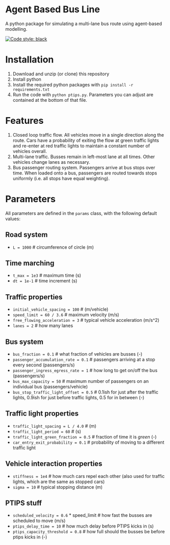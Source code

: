 # Agent Based Bus Line
A python package for simulating a multi-lane bus route using agent-based modelling.

[![Code style: black](https://img.shields.io/badge/code%20style-black-000000.svg)](https://github.com/psf/black)

# Installation

1.  Download and unzip (or clone) this repository
2.  Install python
3.  Install the required python packages with `pip install -r requirements.txt`
4.  Run the code with `python ptips.py`. Parameters you can adjust are contained at the bottom of that file.

# Features
1.  Closed loop traffic flow. All vehicles move in a single direction along the route. Cars have a probability of exiting the flow at green traffic lights and re-enter at red traffic lights to maintain a constant number of vehicles overall.
2.  Multi-lane traffic. Busses remain in left-most lane at all times. Other vehicles change lanes as necessary.
3.  Bus passenger routing system. Passengers arrive at bus stops over time. When loaded onto a bus, passengers are routed towards stops uniformly (i.e. all stops have equal weighting).

# Parameters
All parameters are defined in the `params` class, with the following default values:

## Road system
-   `L = 1000`  # circumference of circle (m)

## Time marching
-   `t_max = 1e3`  # maximum time (s)
-   `dt = 1e-1`  # time increment (s)

## Traffic properties
-   `initial_vehicle_spacing = 100`  # (m/vehicle)
-   `speed_limit = 60 / 3.6`  # maximum velocity (m/s)
-   `free_flowing_acceleration = 3`  # typical vehicle acceleration (m/s^2)
-   `lanes = 2`  # how many lanes

## Bus system
-   `bus_fraction = 0.1`  # what fraction of vehicles are busses (-)
-   `passenger_accumulation_rate = 0.1`  # passengers arriving at a stop every second (passengers/s)
-   `passenger_ingress_egress_rate = 1`  # how long to get on/off the bus (passengers/s)
-   `bus_max_capacity = 50`  # maximum number of passengers on an individual bus (passengers/vehicle)
-   `bus_stop_traffic_light_offset = 0.5`  # 0.1ish for just after the traffic lights, 0.9ish for just before traffic lights, 0.5 for in between (-)

## Traffic light properties
-   `traffic_light_spacing = L / 4.0`  # (m)
-   `traffic_light_period = 60`  # (s)
-   `traffic_light_green_fraction = 0.5`  # fraction of time it is _green_ (-)
-   `car_entry_exit_probability = 0.1`  # probability of moving to a different traffic light

## Vehicle interaction properties
-   `stiffness = 1e4`  # how much cars repel each other (also used for traffic lights, which are the same as stopped cars)
-   `sigma = 10`  # typical stopping distance (m)

## PTIPS stuff
-   `scheduled_velocity = 0.6` * speed_limit  # how fast the busses are scheduled to move (m/s)
-   `ptips_delay_time = 10`  # how much delay before PTIPS kicks in (s)
-   `ptips_capacity_threshold = 0.8`  # how full should the busses be before ptips kicks in (-)
